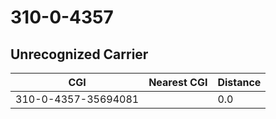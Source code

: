 # 310-0-4357
## Unrecognized Carrier


| CGI | Nearest CGI | Distance |
|-----|-------------|----------|
| 310-0-4357-35694081 |  | 0.0 |
